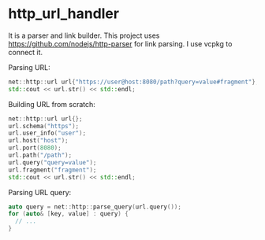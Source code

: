 # http_url_handler

It is a parser and link builder.
This project uses https://github.com/nodejs/http-parser for link parsing. I use vcpkg to connect it.

Parsing URL:
```cpp
net::http::url url{"https://user@host:8080/path?query=value#fragment"};
std::cout << url.str() << std::endl;
```

Building URL from scratch:
```cpp
net::http::url url{};
url.schema("https");
url.user_info("user");
url.host("host");
url.port(8080);
url.path("/path");
url.query("query=value");
url.fragment("fragment");
std::cout << url.str() << std::endl;
```

Parsing URL query:
```cpp
auto query = net::http::parse_query(url.query());
for (auto& [key, value] : query) {
  // ...
}
```
